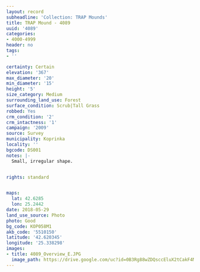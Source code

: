 ```yaml
---
layout: record
subheadline: 'Collection: TRAP Mounds'
title: TRAP Mound - 4089
uuid: '4089'
categories:
- 4000-4999
header: no
tags:
- ''

certainty: Certain
elevation: '367'
max_diameter: '20'
min_diameter: '15'
height: '5'
size_category: Medium
surrounding_land_use: Forest
surface_condition: Scrub|Tall Grass
robbed: Yes
crm_condition: '2'
crm_intactness: '1'
campaign: '2009'
source: Survey
municipality: Koprinka
locality: ''
bgcode: DS001
notes: |-
  Small, irregular shape.


rights: standard


maps:
  lat: 42.6285
  lon: 25.2442
date: 2018-05-29
land_use_source: Photo
photo: Good
bg_code: KOP058M1
akb_code: '5510150'
latitude: '42.620345'
longitude: '25.338298'
images:
- title: 4089_Overview_E.JPG
  image_path: https://drive.google.com/uc?id=0B3Rg88wZDQsccEluX2tCakF4MFE
---
```

